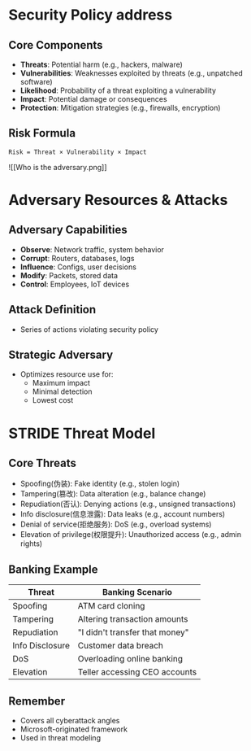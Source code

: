 # Security Policy address

## Core Components  
- **Threats**: Potential harm (e.g., hackers, malware)  
- **Vulnerabilities**: Weaknesses exploited by threats (e.g., unpatched software)  
- **Likelihood**: Probability of a threat exploiting a vulnerability  
- **Impact**: Potential damage or consequences  
- **Protection**: Mitigation strategies (e.g., firewalls, encryption)  
## Risk Formula  
`Risk = Threat × Vulnerability × Impact`  

![[Who is the adversary.png]]

# Adversary Resources & Attacks

## Adversary Capabilities
- **Observe**: Network traffic, system behavior  
- **Corrupt**: Routers, databases, logs  
- **Influence**: Configs, user decisions  
- **Modify**: Packets, stored data  
- **Control**: Employees, IoT devices  

## Attack Definition  
- Series of actions violating security policy  

## Strategic Adversary  
- Optimizes resource use for:  
  - Maximum impact  
  - Minimal detection  
  - Lowest cost  


# STRIDE Threat Model

## Core Threats
- Spoofing(伪装): Fake identity (e.g., stolen login)
- Tampering(篡改): Data alteration (e.g., balance change)
- Repudiation(否认): Denying actions (e.g., unsigned transactions)
- Info disclosure(信息泄露): Data leaks (e.g., account numbers)
- Denial of service(拒绝服务): DoS (e.g., overload systems)
- Elevation of privilege(权限提升): Unauthorized access (e.g., admin rights)

## Banking Example
| Threat       | Banking Scenario                |
|--------------|---------------------------------|
| Spoofing     | ATM card cloning                |
| Tampering    | Altering transaction amounts   |
| Repudiation  | "I didn't transfer that money" |
| Info Disclosure | Customer data breach          |
| DoS          | Overloading online banking     |
| Elevation    | Teller accessing CEO accounts  |

## Remember
- Covers all cyberattack angles
- Microsoft-originated framework
- Used in threat modeling
